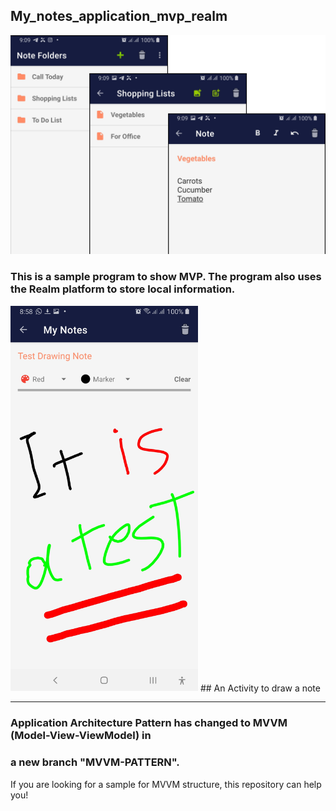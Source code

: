 ## My_notes_application_mvp_realm
<img src="https://raw.githubusercontent.com/AppAfzar/My_notes_application_mvp_realm/master/screenshots/Screenshot_1.jpg?raw=false" width="700">

### This is a sample program to show MVP. The program also uses the Realm platform to store local information.

<img src="https://raw.githubusercontent.com/AppAfzar/My_notes_application_mvp_realm/master/screenshots/Screenshot_2.jpg?raw=false" width="300">
## An Activity to draw a note


--------------------------------------------------------------
### Application Architecture Pattern has changed to MVVM (Model-View-ViewModel) in 
### a new branch "MVVM-PATTERN".

If you are looking for a sample for MVVM structure, this repository can help you! 